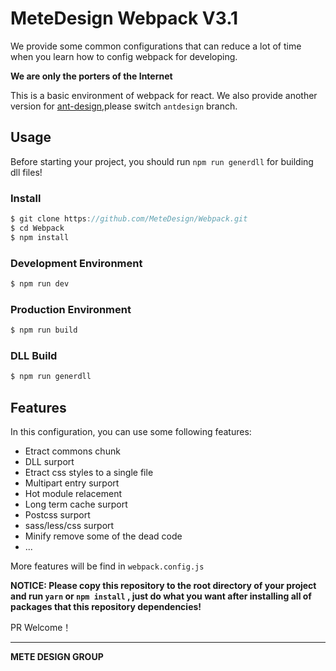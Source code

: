 # MeteDesign Webpack V3.1 
We provide some common configurations that can reduce a lot of time when you learn how to config webpack for developing.

**We are only the porters of the Internet**

This is a basic environment of webpack for react. We also provide another version for [ant-design](https://ant.design/),please switch `antdesign` branch.

## Usage

Before starting your project, you should run `npm run generdll` for building dll files!

### Install

```javascript
$ git clone https://github.com/MeteDesign/Webpack.git
$ cd Webpack
$ npm install
```

###  Development Environment

```javascript
$ npm run dev
```

### Production Environment

```javascript
$ npm run build
```

### DLL Build

```javascript
$ npm run generdll
```

## Features

In this configuration, you can use some following features:

- Etract commons chunk
- DLL surport
- Etract css styles to a single file
- Multipart entry surport
- Hot module relacement
- Long  term cache surport
- Postcss  surport
- sass/less/css surport
- Minify remove some of the dead code
- ...

More features will be find in `webpack.config.js`

**NOTICE: Please copy this repository to the root directory of  your project and  run `yarn` or `npm install` ,  just do what you want  after installing all of packages that this repository dependencies!**

PR Welcome！

------

**METE DESIGN GROUP**
